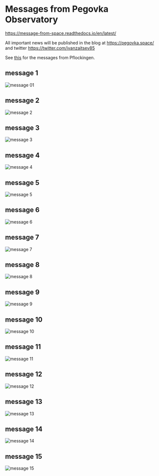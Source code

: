 # Messages from Pegovka Observatory

https://message-from-space.readthedocs.io/en/latest/

All important news will be published in the blog at https://pegovka.space/ and twitter https://twitter.com/ivanzaitsev85

See [this](./pflockingen/ALL.md) for the messages from Pflockingen.

## message 1

![message 01](./annotated1.svg)

## message 2

![message 2](./annotated2.svg)

## message 3

![message 3](./annotated3.svg)

## message 4

![message 4](./annotated4.svg)

## message 5

![message 5](./annotated5.svg)

## message 6

![message 6](./annotated6.svg)

## message 7

![message 7](./annotated7.svg)

## message 8

![message 8](./annotated8.svg)

## message 9

![message 9](./annotated9.svg)

## message 10

![message 10](./annotated10.svg)

## message 11

![message 11](./annotated11.svg)

## message 12

![message 12](./annotated12.svg)

## message 13

![message 13](./annotated13.svg)

## message 14

![message 14](./annotated14.svg)

## message 15

![message 15](./annotated15.svg)
